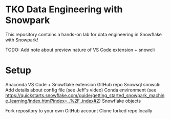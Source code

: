 # TKO Data Engineering with Snowpark
This repository contains a hands-on lab for data engineering in Snowflake with Snowpark!

TODO: Add note about preview nature of VS Code extension + snowcli

# Setup

Anaconda
VS Code + Snowflake extension
GitHub repo
Snowsql
snowcli: Add details about config file (see Jeff's video)
Conda environment (see https://quickstarts.snowflake.com/guide/getting_started_snowpark_machine_learning/index.html?index=..%2F..index#2)
Snowflake objects


Fork repository to your own GitHub account
Clone forked repo locally
